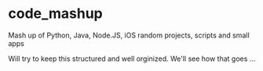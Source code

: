 # code_mashup
Mash up of Python, Java, Node.JS, iOS random projects, scripts and small apps

Will try to keep this structured and well orginized. We'll see how that goes ...

